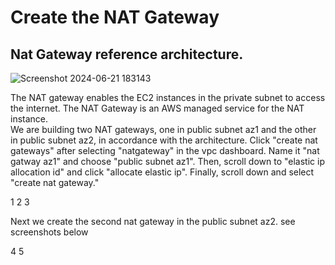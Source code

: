  # Create the NAT Gateway

 ## Nat Gateway reference architecture.

![Screenshot 2024-06-21 183143](https://github.com/atharva5683/Hosting-WordPress-on-AWS-with-a-Secure-Three-Tier-VPC/assets/160429511/1051b2d4-d68a-43cf-9794-d38d6c0abce4) 

 The NAT gateway enables the EC2 instances in the private subnet to access the internet. 
 The NAT Gateway is an AWS managed service for the NAT instance. <br>
 We are building two NAT gateways, one in public subnet az1 and the other in public subnet az2, in accordance with the architecture. Click "create nat gateways" after selecting "natgateway" in the vpc dashboard. Name it "nat gatway az1" and choose "public subnet az1". Then, scroll down to "elastic ip allocation id" and click "allocate elastic ip". Finally, scroll down and select "create nat gateway."
 
 1
 2
 3

 Next we create the second nat gateway in the public subnet az2. see screenshots below

 4
 5
 
